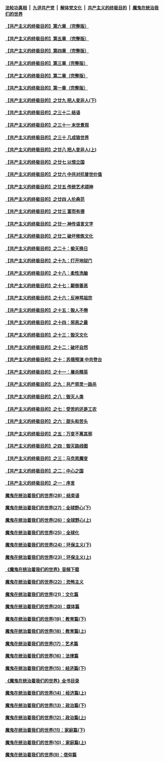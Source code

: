 ####  [法轮功真相](../../../../basic/blob/master/README.md?t=01222126) &nbsp;|&nbsp; [九评共产党](../../../../9ping.md/blob/master/README.md?t=01222126) &nbsp;|&nbsp; [解体党文化](../../../../jtdwh.md/blob/master/README.md?t=01222126)  &nbsp;|&nbsp; [共产主义的终极目的](../../../../gczydzjmd.md/blob/master/README.md?t=01222126) &nbsp;|&nbsp; [魔鬼在统治我们的世界](../../../../mgztzwmdsj.md/blob/master/README.md?t=01222126) 

#### [【共产主义的终极目的】第六章 （完整版）](../pages/nsc422/n11428913.md?t=01222126) 

#### [【共产主义的终极目的】第五章 （完整版）](../pages/nsc422/n11428912.md?t=01222126) 

#### [【共产主义的终极目的】第四章 （完整版）](../pages/nsc422/n11428907.md?t=01222126) 

#### [【共产主义的终极目的】第三章（完整版）](../pages/nsc422/n11428848.md?t=01222126) 

#### [【共产主义的终极目的】第二章（完整版）](../pages/nsc422/n11428831.md?t=01222126) 

#### [【共产主义的终极目的】第一章（完整版）](../pages/nsc422/n11417651.md?t=01222126) 

#### [【共产主义的终极目的】之廿九 把人变非人(下)](../pages/nsc422/n11344140.md?t=01222126) 

#### [【共产主义的终极目的】之三十二 结语](../pages/nsc422/n11360535.md?t=01222126) 

#### [【共产主义的终极目的】之三十一 末世景观](../pages/nsc422/n11351129.md?t=01222126) 

#### [【共产主义的终极目的】之三十 几成狼世界](../pages/nsc422/n11348280.md?t=01222126) 

#### [【共产主义的终极目的】之廿八 把人变非人(上)](../pages/nsc422/n11340492.md?t=01222126) 

#### [【共产主义的终极目的】之廿七 以恨立国](../pages/nsc422/n11336944.md?t=01222126) 

#### [【共产主义的终极目的】之廿六 中共对抗普世价值](../pages/nsc422/n11324785.md?t=01222126) 

#### [【共产主义的终极目的】之廿五 传统艺术颂神](../pages/nsc422/n11296396.md?t=01222126) 

#### [【共产主义的终极目的】之廿四 人伦典范](../pages/nsc422/n11296397.md?t=01222126) 

#### [【共产主义的终极目的】之廿三 富而有德](../pages/nsc422/n11283598.md?t=01222126) 

#### [【共产主义的终极目的】之廿一 神传语言文字](../pages/nsc422/n11263265.md?t=01222126) 

#### [【共产主义的终极目的】之廿二 破坏修炼文化](../pages/nsc422/n11245728.md?t=01222126) 

#### [【共产主义的终极目的】之二十：偷天换日](../pages/nsc422/n11238846.md?t=01222126) 

#### [【共产主义的终极目的】之十九：打开地狱门](../pages/nsc422/n11206376.md?t=01222126) 

#### [【共产主义的终极目的】之十八：柔性洗脑](../pages/nsc422/n11199994.md?t=01222126) 

#### [【共产主义的终极目的】之十七：颠倒善恶](../pages/nsc422/n11179782.md?t=01222126) 

#### [【共产主义的终极目的】之十六：反神骂祖宗](../pages/nsc422/n11166798.md?t=01222126) 

#### [【共产主义的终极目的】之十五：毁人不倦](../pages/nsc422/n11166792.md?t=01222126) 

#### [【共产主义的终极目的】之十四：邪恶之最](../pages/nsc422/n11150249.md?t=01222126) 

#### [【共产主义的终极目的】之十三：毁灭文化](../pages/nsc422/n11135227.md?t=01222126) 

#### [【共产主义的终极目的】之十二：破坏自然](../pages/nsc422/n11135214.md?t=01222126) 

#### [【共产主义的终极目的】之十：苏俄预演 中共登台](../pages/nsc422/n11118424.md?t=01222126) 

#### [【共产主义的终极目的】之十一：屠杀精英](../pages/nsc422/n11118442.md?t=01222126) 

#### [【共产主义的终极目的】之九：共产邪灵一路杀](../pages/nsc422/n11114139.md?t=01222126) 

#### [【共产主义的终极目的】之八：毁灭人类](../pages/nsc422/n11108503.md?t=01222126) 

#### [【共产主义的终极目的】之七：受苦的还是工农](../pages/nsc422/n11101809.md?t=01222126) 

#### [【共产主义的终极目的】之六：甜头和苦头](../pages/nsc422/n11096971.md?t=01222126) 

#### [【共产主义的终极目的】之五：万变不离其邪](../pages/nsc422/n11091285.md?t=01222126) 

#### [【共产主义的终极目的】之四：毁灭路线图](../pages/nsc422/n11086284.md?t=01222126) 

#### [【共产主义的终极目的】之三：马克思魔变](../pages/nsc422/n11061941.md?t=01222126) 

#### [【共产主义的终极目的】之二：中心之国](../pages/nsc422/n11047728.md?t=01222126) 

#### [【共产主义的终极目的】之一：序言](../pages/nsc422/n11086077.md?t=01222126) 

#### [魔鬼在统治着我们的世界(28)：结束语](../pages/nsc422/n10936246.md?t=01222126) 

#### [魔鬼在统治着我们的世界(27)：全球野心(下)](../pages/nsc422/n10928319.md?t=01222126) 

#### [魔鬼在统治着我们的世界(26)：全球野心(上)](../pages/nsc422/n10900318.md?t=01222126) 

#### [魔鬼在统治着我们的世界(25)：全球化](../pages/nsc422/n10788205.md?t=01222126) 

#### [魔鬼在统治着我们的世界(24)：环保主义(下)](../pages/nsc422/n10695307.md?t=01222126) 

#### [魔鬼在统治着我们的世界(23)：环保主义(上)](../pages/nsc422/n10688613.md?t=01222126) 

#### [《魔鬼在统治着我们的世界》音频下载](../pages/nsc422/n10635553.md?t=01222126) 

#### [魔鬼在统治着我们的世界(22)：恐怖主义](../pages/nsc422/n10614727.md?t=01222126) 

#### [魔鬼在统治着我们的世界(21)：文化篇](../pages/nsc422/n10597706.md?t=01222126) 

#### [魔鬼在统治着我们的世界(20)：媒体篇](../pages/nsc422/n10586579.md?t=01222126) 

#### [魔鬼在统治着我们的世界(19)：教育篇(下)](../pages/nsc422/n10564808.md?t=01222126) 

#### [魔鬼在统治着我们的世界(18)：教育篇(上)](../pages/nsc422/n10526970.md?t=01222126) 

#### [魔鬼在统治着我们的世界(17)：艺术篇](../pages/nsc422/n10499093.md?t=01222126) 

#### [魔鬼在统治着我们的世界(16)：法律篇](../pages/nsc422/n10485969.md?t=01222126) 

#### [魔鬼在统治着我们的世界(15)：经济篇(下)](../pages/nsc422/n10469975.md?t=01222126) 

#### [《魔鬼在统治着我们的世界》全书目录](../pages/nsc422/n10464261.md?t=01222126) 

#### [魔鬼在统治着我们的世界(14)：经济篇(上)](../pages/nsc422/n10457370.md?t=01222126) 

#### [魔鬼在统治着我们的世界(13)：政治篇(下)](../pages/nsc422/n10448270.md?t=01222126) 

#### [魔鬼在统治着我们的世界(12)：政治篇(上)](../pages/nsc422/n10444576.md?t=01222126) 

#### [魔鬼在统治着我们的世界(11)：家庭篇(下)](../pages/nsc422/n10440961.md?t=01222126) 

#### [魔鬼在统治着我们的世界(10)：家庭篇(上)](../pages/nsc422/n10435448.md?t=01222126) 

#### [魔鬼在统治着我们的世界(9)：信仰篇](../pages/nsc422/n10432159.md?t=01222126) 

